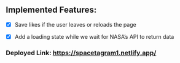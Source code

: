 ## Implemented Features:

- [x] Save likes if the user leaves or reloads the page

- [x] Add a loading state while we wait for NASA’s API to return data

### Deployed Link: https://spacetagram1.netlify.app/

